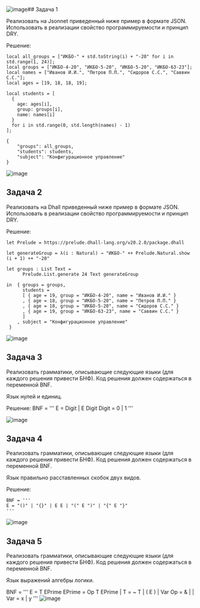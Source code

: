 ![image](https://github.com/user-attachments/assets/49f43598-408d-4d0a-b251-08dd8e4edcaf)## Задача 1

Реализовать на Jsonnet приведенный ниже пример в формате JSON. Использовать в реализации свойство программируемости и принцип DRY.

Решение:
```
local all_groups = ["ИКБО-" + std.toString(i) + "-20" for i in std.range(1, 24)];
local groups = ["ИКБО-4-20", "ИКБО-5-20", "ИКБО-5-20", "ИКБО-63-23"];
local names = ["Иванов И.И.", "Петров П.П.", "Сидоров С.С.", "Саввин С.C."];
local ages = [19, 18, 18, 19]; 

local students = [
  {
    age: ages[i],
    group: groups[i],
    name: names[i]
  } 
  for i in std.range(0, std.length(names) - 1)
];

{
    "groups": all_groups,
    "students": students,
    "subject": "Конфигурационное управление"
}
```

![image](https://github.com/user-attachments/assets/8f4e8630-5d9d-473c-9d64-6da000b52f21)

## Задача 2

Реализовать на Dhall приведенный ниже пример в формате JSON. Использовать в реализации свойство программируемости и принцип DRY.

Решение:
```
let Prelude = https://prelude.dhall-lang.org/v20.2.0/package.dhall

let generateGroup = λ(i : Natural) → "ИКБО-" ++ Prelude.Natural.show (i + 1) ++ "-20"

let groups : List Text =
      Prelude.List.generate 24 Text generateGroup

in  { groups = groups,
      students =
      [ { age = 19, group = "ИКБО-4-20", name = "Иванов И.И." }
      , { age = 18, group = "ИКБО-5-20", name = "Петров П.П." }
      , { age = 18, group = "ИКБО-5-20", name = "Сидоров С.С." }
      , { age = 19, group = "ИКБО-63-23", name = "Саввин C.C." }
      ]
    , subject = "Конфигурационное управление"
 }
```

![image](https://github.com/user-attachments/assets/f4762464-92ad-4893-920b-de8f2062cc68)

## Задача 3

Реализовать грамматики, описывающие следующие языки (для каждого решения привести БНФ). Код решения должен содержаться в переменной BNF.

Язык нулей и единиц.

Решение:
BNF = '''
E = Digit | E Digit
Digit = 0 | 1
'''

![image](https://github.com/user-attachments/assets/1104d035-1755-4e9b-b48a-277fe16949cd)

## Задача 4

Реализовать грамматики, описывающие следующие языки (для каждого решения привести БНФ). Код решения должен содержаться в переменной BNF.

Язык правильно расставленных скобок двух видов.

Решение:
```
BNF = '''
E = "()" | "{}" | E E | "(" E ")" | "{" E "}"
'''
```

![image](https://github.com/user-attachments/assets/8df4ee12-95d8-4c92-84ad-74c18af3638e)

## Задача 5

Реализовать грамматики, описывающие следующие языки (для каждого решения привести БНФ). Код решения должен содержаться в переменной BNF.

Язык выражений алгебры логики.

BNF = '''
E = T EPrime
EPrime = Op T EPrime | 
T = ~ T | ( E ) | Var
Op = & | |
Var = x | y
'''
![image](https://github.com/user-attachments/assets/d8aa6822-12f1-41f7-a483-1159f7b57503)
